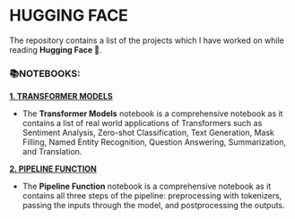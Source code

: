 # **HUGGING FACE**

The repository contains a list of the projects which I have worked on while reading **Hugging Face 🤗**. 

### **📚NOTEBOOKS:**

[**1. TRANSFORMER MODELS**](https://github.com/ThinamXx/HuggingFace/tree/main/01.%20Transformer%20Models)
- The **Transformer Models** notebook is a comprehensive notebook as it contains a list of real world applications of Transformers such as Sentiment Analysis, Zero-shot Classification, Text Generation, Mask Filling, Named Entity Recognition, Question Answering, Summarization, and Translation.

[**2. PIPELINE FUNCTION**](https://github.com/ThinamXx/HuggingFace/tree/main/02.%20Pipeline%20Function)
- The **Pipeline Function** notebook is a comprehensive notebook as it contains all three steps of the pipeline: preprocessing with tokenizers, passing the inputs through the model, and postprocessing the outputs.
